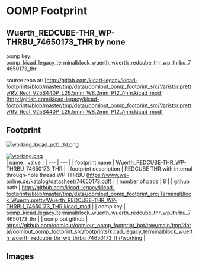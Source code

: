 # OOMP Footprint  
## Wuerth_REDCUBE-THR_WP-THRBU_74650173_THR  by none  
  
oomp key: oomp_kicad_legacy_terminalblock_wuerth_wuerth_redcube_thr_wp_thrbu_74650173_thr  
  
source repo at: [http://gitlab.com/kicad-legacy/kicad-footprints/blob/master/tmp/data//oomlout_oomp_footprint_src/Varistor.pretty/RV_Rect_V25S440P_L26.5mm_W8.2mm_P12.7mm.kicad_mod](http://gitlab.com/kicad-legacy/kicad-footprints/blob/master/tmp/data//oomlout_oomp_footprint_src/Varistor.pretty/RV_Rect_V25S440P_L26.5mm_W8.2mm_P12.7mm.kicad_mod)  
## Footprint  
  
[![working_kicad_pcb_3d.png](working_kicad_pcb_3d_600.png)](working_kicad_pcb_3d.png)  
  
[![working.png](working_600.png)](working.png)  
| name | value | 
| --- | --- | 
| footprint name | Wuerth_REDCUBE-THR_WP-THRBU_74650173_THR | 
| footprint description | REDCUBE THR with internal through-hole thread WP-THRBU (https://www.we-online.de/katalog/datasheet/74650173.pdf) | 
| number of pads | 8 | 
| github path | http://github.com/kicad-legacy/kicad-footprints/blob/master/tmp/data//oomlout_oomp_footprint_src/TerminalBlock_Wuerth.pretty/Wuerth_REDCUBE-THR_WP-THRBU_74650173_THR.kicad_mod | 
| oomp key | oomp_kicad_legacy_terminalblock_wuerth_wuerth_redcube_thr_wp_thrbu_74650173_thr | 
| oomp bot github | https://github.com/oomlout/oomlout_oomp_footprint_bot/tree/main/tmp/data//oomlout_oomp_footprint_src/footprints/kicad_legacy_terminalblock_wuerth_wuerth_redcube_thr_wp_thrbu_74650173_thr/working | 
## Images  
